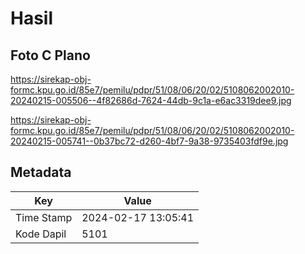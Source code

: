 # Hasil

## Foto C Plano

https://sirekap-obj-formc.kpu.go.id/85e7/pemilu/pdpr/51/08/06/20/02/5108062002010-20240215-005506--4f82686d-7624-44db-9c1a-e6ac3319dee9.jpg

https://sirekap-obj-formc.kpu.go.id/85e7/pemilu/pdpr/51/08/06/20/02/5108062002010-20240215-005741--0b37bc72-d260-4bf7-9a38-9735403fdf9e.jpg


## Metadata

| Key        | Value               |
| ---------- | ------------------- |
| Time Stamp | 2024-02-17 13:05:41 |
| Kode Dapil | 5101                |



